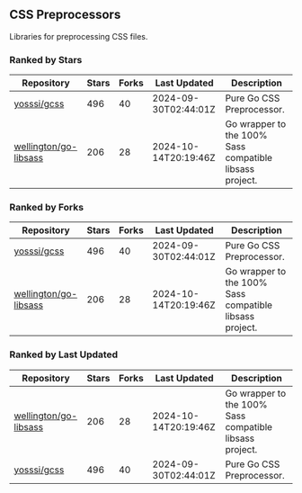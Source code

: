 ## CSS Preprocessors

Libraries for preprocessing CSS files.

### Ranked by Stars

| Repository | Stars | Forks | Last Updated | Description | 
|------------|-------|-------|--------------|-------------|
| [yosssi/gcss](https://github.com/yosssi/gcss) | 496 | 40 | 2024-09-30T02:44:01Z |  Pure Go CSS Preprocessor. |
| [wellington/go-libsass](https://github.com/wellington/go-libsass) | 206 | 28 | 2024-10-14T20:19:46Z |  Go wrapper to the 100% Sass compatible libsass project. |

### Ranked by Forks

| Repository | Stars | Forks | Last Updated | Description | 
|------------|-------|-------|--------------|-------------|
| [yosssi/gcss](https://github.com/yosssi/gcss) | 496 | 40 | 2024-09-30T02:44:01Z |  Pure Go CSS Preprocessor. |
| [wellington/go-libsass](https://github.com/wellington/go-libsass) | 206 | 28 | 2024-10-14T20:19:46Z |  Go wrapper to the 100% Sass compatible libsass project. |

### Ranked by Last Updated

| Repository | Stars | Forks | Last Updated | Description | 
|------------|-------|-------|--------------|-------------|
| [wellington/go-libsass](https://github.com/wellington/go-libsass) | 206 | 28 | 2024-10-14T20:19:46Z |  Go wrapper to the 100% Sass compatible libsass project. |
| [yosssi/gcss](https://github.com/yosssi/gcss) | 496 | 40 | 2024-09-30T02:44:01Z |  Pure Go CSS Preprocessor. |

